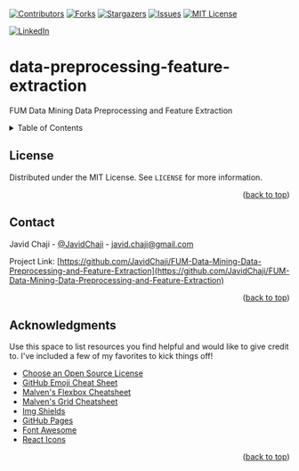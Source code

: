 <a name="readme-top"></a>


[![Contributors][contributors-shield]][contributors-url]
[![Forks][forks-shield]][forks-url]
[![Stargazers][stars-shield]][stars-url]
[![Issues][issues-shield]][issues-url]
[![MIT License][license-shield]][license-url]



[![LinkedIn][linkedin-shield]][javid-linkedin-url]

# data-preprocessing-feature-extraction

FUM Data Mining Data Preprocessing and Feature Extraction



<!-- TABLE OF CONTENTS -->
<details>
  <summary>Table of Contents</summary>
  <ol>
    <li>
      <a href="#about-the-project">About The Project</a>
      <ul>
        <li><a href="#built-with">Built With</a></li>
      </ul>
    </li>
    <li>
      <a href="#getting-started">Getting Started</a>
      <ul>
        <li><a href="#prerequisites">Prerequisites</a></li>
        <li><a href="#installation">Installation</a></li>
      </ul>
    </li>
    <li><a href="#usage">Usage</a></li>
    <li><a href="#roadmap">Roadmap</a></li>
    <li><a href="#contributing">Contributing</a></li>
    <li><a href="#license">License</a></li>
    <li><a href="#contact">Contact</a></li>
    <li><a href="#acknowledgments">Acknowledgments</a></li>
  </ol>
</details>





<!-- LICENSE -->
## License

Distributed under the MIT License. See `LICENSE` for more information.

<p align="right">(<a href="#readme-top">back to top</a>)</p>



<!-- CONTACT -->
## Contact

Javid Chaji - [@JavidChaji](https://twitter.com/JavidChaji) - javid.chaji@gmail.com

Project Link: [https://github.com/JavidChaji/FUM-Data-Mining-Data-Preprocessing-and-Feature-Extraction](https://github.com/JavidChaji/FUM-Data-Mining-Data-Preprocessing-and-Feature-Extraction)

<p align="right">(<a href="#readme-top">back to top</a>)</p>



<!-- ACKNOWLEDGMENTS -->
## Acknowledgments

Use this space to list resources you find helpful and would like to give credit to. I've included a few of my favorites to kick things off!

* [Choose an Open Source License](https://choosealicense.com)
* [GitHub Emoji Cheat Sheet](https://www.webpagefx.com/tools/emoji-cheat-sheet)
* [Malven's Flexbox Cheatsheet](https://flexbox.malven.co/)
* [Malven's Grid Cheatsheet](https://grid.malven.co/)
* [Img Shields](https://shields.io)
* [GitHub Pages](https://pages.github.com)
* [Font Awesome](https://fontawesome.com)
* [React Icons](https://react-icons.github.io/react-icons/search)

<p align="right">(<a href="#readme-top">back to top</a>)</p>





<!-- MARKDOWN LINKS & IMAGES -->
<!-- https://www.markdownguide.org/basic-syntax/#reference-style-links -->
<!-- https://ileriayo.github.io/markdown-badges/ -->

<!-- Contributors -->
[contributors-shield]: https://img.shields.io/github/contributors/javidchaji/FUM-Data-Mining-Data-Preprocessing-and-Feature-Extraction.svg?style=for-the-badge

[contributors-url]: https://github.com/javidchaji/FUM-Data-Mining-Data-Preprocessing-and-Feature-Extraction/graphs/contributors

<!-- Forks -->
[forks-shield]: https://img.shields.io/github/forks/javidchaji/FUM-Data-Mining-Data-Preprocessing-and-Feature-Extraction.svg?style=for-the-badge

[forks-url]: https://github.com/javidchaji/FUM-Data-Mining-Data-Preprocessing-and-Feature-Extraction/network/members


<!-- Stars -->
[stars-shield]: https://img.shields.io/github/stars/javidchaji/FUM-Data-Mining-Data-Preprocessing-and-Feature-Extraction.svg?style=for-the-badge

[stars-url]: https://github.com/javidchaji/FUM-Data-Mining-Data-Preprocessing-and-Feature-Extraction/stargazers


<!-- Issues -->
[issues-shield]: https://img.shields.io/github/issues/javidchaji/FUM-Data-Mining-Data-Preprocessing-and-Feature-Extraction.svg?style=for-the-badge

[issues-url]: https://github.com/javidchaji/FUM-Data-Mining-Data-Preprocessing-and-Feature-Extraction/issues


<!-- License -->
[license-shield]: https://img.shields.io/github/license/javidchaji/FUM-Data-Mining-Data-Preprocessing-and-Feature-Extraction.svg?style=for-the-badge

[license-url]: https://github.com/javidchaji/FUM-Data-Mining-Data-Preprocessing-and-Feature-Extraction/blob/master/LICENSE


<!-- Linkedin -->
[linkedin-shield]: https://img.shields.io/badge/linkedin-%230077B5.svg?style=for-the-badge&logo=linkedin&logoColor=white

[javid-linkedin-url]: https://linkedin.com/in/javidchaji
